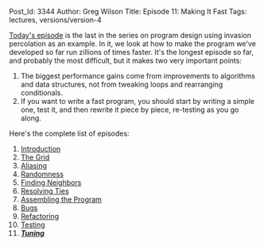 Post_Id: 3344
Author: Greg Wilson
Title: Episode 11: Making It Fast
Tags: lectures, versions/version-4

<p><a href="{{root_path}}/4_0/invperc/tuning.html">Today's episode</a> is the last in the series on program design using invasion percolation as an example.  In it, we look at how to make the program we've developed so far run zillions of times faster. It's the longest episode so far, and probably the most difficult, but it makes two very important points:</p>
<ol>
<li>The biggest performance gains come from improvements to algorithms and data structures, not from tweaking loops and rearranging conditionals.</li>
<li>If you want to write a fast program, you should start by writing a simple one, test it, and then rewrite it piece by piece, re-testing as you go along.</li>
</ol>
<p>Here's the complete list of episodes:</p>
<ol>
<li><a href="{{root_path}}/4_0/invperc/intro.html">Introduction</a></li>
<li><a href="{{root_path}}/4_0/invperc/grid.html">The Grid</a></li>
<li><a href="{{root_path}}/4_0/invperc/aliasing.html">Aliasing</a></li>
<li><a href="{{root_path}}/4_0/invperc/random.html">Randomness</a></li>
<li><a href="{{root_path}}/4_0/invperc/neighbors.html">Finding Neighbors</a></li>
<li><a href="{{root_path}}/4_0/invperc/ties.html">Resolving Ties</a></li>
<li><a href="{{root_path}}/4_0/invperc/assembly.html">Assembling the Program</a></li>
<li><a href="{{root_path}}/4_0/invperc/bugs.html">Bugs</a></li>
<li><a href="{{root_path}}/4_0/invperc/refactoring.html">Refactoring</a></li>
<li><a href="{{root_path}}/4_0/invperc/test.html">Testing</a></li>
<li><a href="{{root_path}}/4_0/invperc/tuning.html"><strong><em>Tuning</em></strong></a></li>
</ol>
